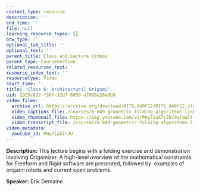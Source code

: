 ```yaml
---
content_type: resource
description: ''
end_time: ''
file: null
learning_resource_types: []
ocw_type: ''
optional_tab_title: ''
optional_text: ''
parent_title: Class and Lecture Videos
parent_type: CourseSection
related_resources_text: ''
resource_index_text: ''
resourcetype: Video
start_time: ''
title: 'Class 6: Architectural Origami'
uid: 2925c632-f38f-32d7-8859-a7888e26e9b9
video_files:
  archive_url: https://archive.org/download/MIT6.849F12/MIT6_849F12_class06_300k.mp4
  video_captions_file: /courses/6-849-geometric-folding-algorithms-linkages-origami-polyhedra-fall-2012/46ccffd1644e52c78a16c0488d162456_PHy7iaX7rJU.vtt
  video_thumbnail_file: https://img.youtube.com/vi/PHy7iaX7rJU/default.jpg
  video_transcript_file: /courses/6-849-geometric-folding-algorithms-linkages-origami-polyhedra-fall-2012/0d71c53d4408d954dd5f558ed718dd8b_PHy7iaX7rJU.pdf
video_metadata:
  youtube_id: PHy7iaX7rJU
---
```


**Description:** This lecture begins with a folding exercise and demonstration involving Origamizer. A high-level overview of the mathematical constraints for Freeform and Rigid software are presented, followed by  examples of origami robots and current open problems.

**Speaker:** Erik Demaine



